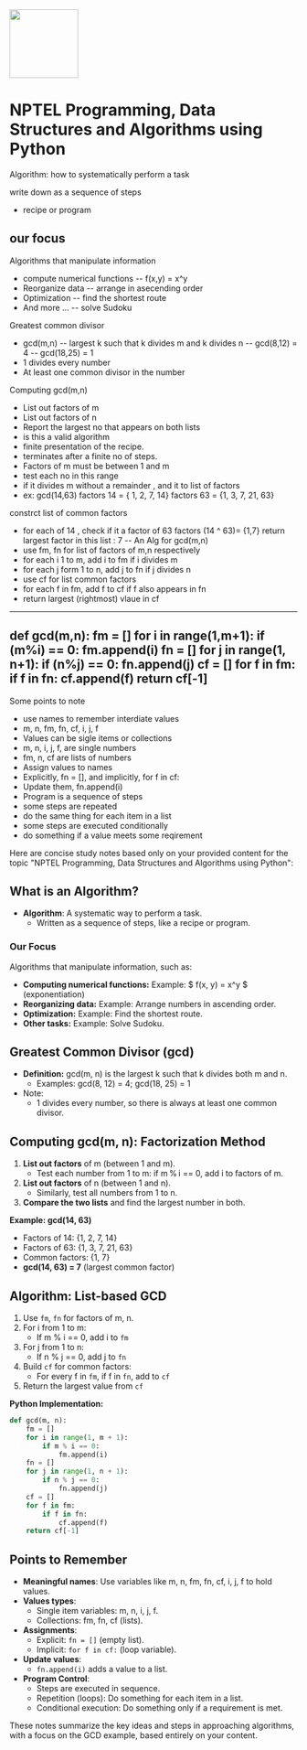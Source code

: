 <img src="https://r2cdn.perplexity.ai/pplx-full-logo-primary-dark%402x.png" class="logo" width="120"/>

# NPTEL Programming, Data Structures and Algorithms using Python

Algorithm: how to systematically perform a task

write down as a sequence of steps

- recipe or program

our focus
-------------

Algorithms that manipulate information

- compute numerical functions
-- f(x,y) = x^y
- Reorganize data
-- arrange in asecending order
- Optimization -- find the shortest route
- And more ...
--  solve Sudoku

Greatest common divisor

- gcd(m,n)
-- largest k such that k divides m and k divides n
-- gcd(8,12) = 4
-- gcd(18,25) = 1
- 1 divides every number
- At least one common divisor in the number

Computing gcd(m,n)

- List out factors of m
- List out factors of n
- Report the largest no that appears on both lists
- is this a valid algorithm
- finite presentation of the recipe.
- terminates after a finite no of steps.
- Factors of m must be between 1 and m
- test each no in this range
- if it divides m without a remainder , and it to list of factors
- ex: gcd(14,63)
factors 14 = { 1, 2, 7, 14}
factors 63 = {1, 3, 7, 21, 63}

constrct list of common factors

- for each of 14 , check if it a factor of 63
factors (14 ^ 63)= {1,7}
return largest factor in this list : 7
--
An Alg for gcd(m,n)
- use fm, fn for list of factors of m,n respectively
- for each i 1 to m, add i to fm if i divides m
- for each j form 1 to n, add j to fn if j divides n
- use cf for list common factors
- for each f in fm, add f to cf if f also appears in fn
- return largest (rightmost) vlaue in cf
------------------------
def gcd(m,n):
fm = []
for i in range(1,m+1):
if (m%i) == 0:
fm.append(i)
fn = []
for j in range(1, n+1):
if (n%j) == 0:
fn.append(j)
cf = []
for f in fm:
if f in fn:
cf.append(f)
return cf[-1]
-----------------------------

Some points to note

- use names to remember interdiate values
- m, n, fm, fn, cf, i, j, f
- Values can be sigle items or collections
- m, n, i, j, f, are single numbers
- fm, n, cf are lists of numbers
- Assign values to names
- Explicitly, fn = [], and implicitly, for f in cf:
- Update them, fn.append(i)
- Program is a sequence of steps
- some steps are repeated
- do the same thing for each item in a list
- some steps are executed conditionally
- do something if a value meets some reqirement

Here are concise study notes based only on your provided content for the topic "NPTEL Programming, Data Structures and Algorithms using Python":

## What is an Algorithm?

- **Algorithm**: A systematic way to perform a task.
    - Written as a sequence of steps, like a recipe or program.


### Our Focus

Algorithms that manipulate information, such as:

- **Computing numerical functions:**
Example: \$ f(x, y) = x^y \$ (exponentiation)
- **Reorganizing data:**
Example: Arrange numbers in ascending order.
- **Optimization:**
Example: Find the shortest route.
- **Other tasks:**
Example: Solve Sudoku.


## Greatest Common Divisor (gcd)

- **Definition:** gcd(m, n) is the largest k such that k divides both m and n.
    - Examples: gcd(8, 12) = 4; gcd(18, 25) = 1
- Note:
    - 1 divides every number, so there is always at least one common divisor.


## Computing gcd(m, n): Factorization Method

1. **List out factors** of m (between 1 and m).
    - Test each number from 1 to m: if m % i == 0, add i to factors of m.
2. **List out factors** of n (between 1 and n).
    - Similarly, test all numbers from 1 to n.
3. **Compare the two lists** and find the largest number in both.

**Example: gcd(14, 63)**

- Factors of 14: {1, 2, 7, 14}
- Factors of 63: {1, 3, 7, 21, 63}
- Common factors: {1, 7}
- **gcd(14, 63) = 7** (largest common factor)


## Algorithm: List-based GCD

1. Use `fm`, `fn` for factors of m, n.
2. For i from 1 to m:
    - If m % i == 0, add i to `fm`
3. For j from 1 to n:
    - If n % j == 0, add j to `fn`
4. Build `cf` for common factors:
    - For every f in `fm`, if f in `fn`, add to `cf`
5. Return the largest value from `cf`

**Python Implementation:**

```python
def gcd(m, n):
    fm = []
    for i in range(1, m + 1):
        if m % i == 0:
            fm.append(i)
    fn = []
    for j in range(1, n + 1):
        if n % j == 0:
            fn.append(j)
    cf = []
    for f in fm:
        if f in fn:
            cf.append(f)
    return cf[-1]
```


## Points to Remember

- **Meaningful names**: Use variables like m, n, fm, fn, cf, i, j, f to hold values.
- **Values types**:
    - Single item variables: m, n, i, j, f.
    - Collections: fm, fn, cf (lists).
- **Assignments**:
    - Explicit: `fn = []` (empty list).
    - Implicit: `for f in cf:` (loop variable).
- **Update values**:
    - `fn.append(i)` adds a value to a list.
- **Program Control**:
    - Steps are executed in sequence.
    - Repetition (loops): Do something for each item in a list.
    - Conditional execution: Do something only if a requirement is met.

These notes summarize the key ideas and steps in approaching algorithms, with a focus on the GCD example, based entirely on your content.

